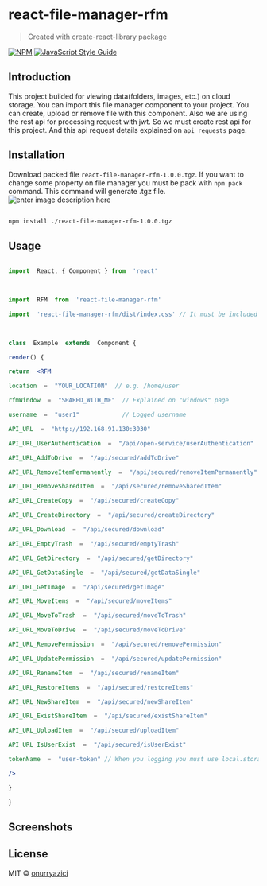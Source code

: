 
# react-file-manager-rfm

  

> Created with create-react-library package

  

[![NPM](https://img.shields.io/npm/v/react-file-manager-rfm.svg)](https://www.npmjs.com/package/react-file-manager-rfm) [![JavaScript Style Guide](https://img.shields.io/badge/code_style-standard-brightgreen.svg)](https://standardjs.com)

## Introduction

  

This project builded for viewing data(folders, images, etc.) on cloud storage. You can import this file manager component to your project. You can create, upload or remove file with this component. Also we are using the rest api for processing request with jwt. So we must create rest api for this project. And this api request details explained on `api requests` page.

  

## Installation

  

Download packed file `react-file-manager-rfm-1.0.0.tgz`. If you want to change some property on file manager you must be pack with `npm pack` command. This command will generate .tgz file.![enter image description here](/onurryazici/react-file-manager-rfm/screenshots/scr1.png)

```bash

npm install ./react-file-manager-rfm-1.0.0.tgz

```

## Usage

  
  

```jsx

import  React, { Component } from  'react'

  

import  RFM  from  'react-file-manager-rfm'

import  'react-file-manager-rfm/dist/index.css' // It must be included

  

class  Example  extends  Component {

render() {

return  <RFM

location  =  "YOUR_LOCATION"  // e.g. /home/user

rfmWindow  =  "SHARED_WITH_ME"  // Explained on "windows" page

username  =  "user1"  			// Logged username

API_URL  =  "http://192.168.91.130:3030"

API_URL_UserAuthentication  =  "/api/open-service/userAuthentication"

API_URL_AddToDrive  =  "/api/secured/addToDrive"

API_URL_RemoveItemPermanently  =  "/api/secured/removeItemPermanently"

API_URL_RemoveSharedItem  =  "/api/secured/removeSharedItem"

API_URL_CreateCopy  =  "/api/secured/createCopy"

API_URL_CreateDirectory  =  "/api/secured/createDirectory"

API_URL_Download  =  "/api/secured/download"

API_URL_EmptyTrash  =  "/api/secured/emptyTrash"

API_URL_GetDirectory  =  "/api/secured/getDirectory"

API_URL_GetDataSingle  =  "/api/secured/getDataSingle"

API_URL_GetImage  =  "/api/secured/getImage"

API_URL_MoveItems  =  "/api/secured/moveItems"

API_URL_MoveToTrash  =  "/api/secured/moveToTrash"

API_URL_MoveToDrive  =  "/api/secured/moveToDrive"

API_URL_RemovePermission  =  "/api/secured/removePermission"

API_URL_UpdatePermission  =  "/api/secured/updatePermission"

API_URL_RenameItem  =  "/api/secured/renameItem"

API_URL_RestoreItems  =  "/api/secured/restoreItems"

API_URL_NewShareItem  =  "/api/secured/newShareItem"

API_URL_ExistShareItem  =  "/api/secured/existShareItem"

API_URL_UploadItem  =  "/api/secured/uploadItem"

API_URL_IsUserExist  =  "/api/secured/isUserExist"

tokenName  =  "user-token" // When you logging you must use local.storageItem("your token name here")

/>

}

}
```

## Screenshots


  

## License

  

MIT © [onurryazici](https://github.com/onurryazici)